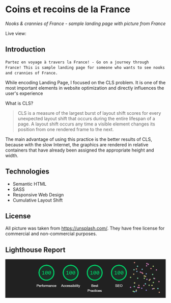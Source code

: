 # Coins et recoins de la France
*Nooks &amp; crannies of France - sample landing page with picture from France*

Live view: 

## Introduction
`Partez en voyage à travers la France! - Go on a journey through France!
This is sample landing page for someone who wants to see nooks and crannies of France.` 

While encoding Landing Page, I focused on the CLS problem. It is one of the most important elements in website optimization and directly influences the user's experience

What is CLS?
> CLS is a measure of the largest burst of layout shift scores for every unexpected layout shift that occurs during the entire lifespan of a page. A layout shift occurs any time a visible element changes its position from one rendered frame to the next.

The main advantage of using this practice is the better results of CLS, because with the slow Internet, the graphics are rendered in relative containers that have already been assigned the appropriate height and width.

## Technologies
+ Semantic HTML
+ SASS
+ Responsive Web Design
+ Cumulative Layout Shift

## License
All picture was taken from https://unsplash.com/. They have free license for commercial and non-commercial purposes.

## Lighthouse Report
<center>

![Lighthouse Report](./img/ligthhouse_report.png)

</center>

